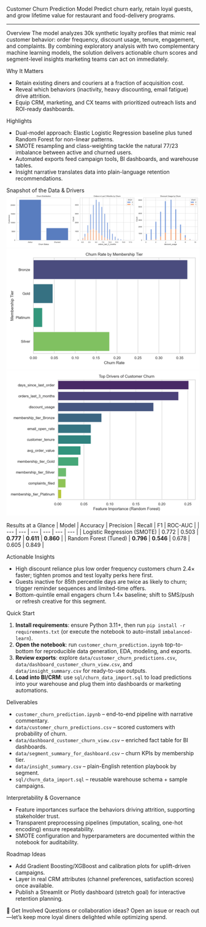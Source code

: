 Customer Churn Prediction Model
Predict churn early, retain loyal guests, and grow lifetime value for restaurant and food-delivery programs.

---

Overview
The model analyzes 30k synthetic loyalty profiles that mimic real customer behavior: order frequency, discount usage, tenure, engagement, and complaints. By combining exploratory analysis with two complementary machine learning models, the solution delivers actionable churn scores and segment-level insights marketing teams can act on immediately.

Why It Matters

- Retain existing diners and couriers at a fraction of acquisition cost.
- Reveal which behaviors (inactivity, heavy discounting, email fatigue) drive attrition.
- Equip CRM, marketing, and CX teams with prioritized outreach lists and ROI-ready dashboards.

Highlights

- Dual-model approach: Elastic Logistic Regression baseline plus tuned Random Forest for non-linear patterns.
- SMOTE resampling and class-weighting tackle the natural 77/23 imbalance between active and churned users.
- Automated exports feed campaign tools, BI dashboards, and warehouse tables.
- Insight narrative translates data into plain-language retention recommendations.

Snapshot of the Data & Drivers
![Behavioral overview showing churn split and behavioral histograms](assets/eda_behavioral.png)
![Churn risk by membership tier](assets/tier_churn_rates.png)
![Top drivers of churn from Random Forest](assets/feature_importance.png)

Results at a Glance
| Model | Accuracy | Precision | Recall | F1 | ROC-AUC |
| --- | --- | --- | --- | --- | --- |
| Logistic Regression (SMOTE) | 0.772 | 0.503 | **0.777** | **0.611** | **0.860** |
| Random Forest (Tuned) | **0.796** | **0.546** | 0.678 | 0.605 | 0.849 |

Actionable Insights

- High discount reliance plus low order frequency customers churn 2.4× faster; tighten promos and test loyalty perks here first.
- Guests inactive for 85th percentile days are twice as likely to churn; trigger reminder sequences and limited-time offers.
- Bottom-quintile email engagers churn 1.4× baseline; shift to SMS/push or refresh creative for this segment.

Quick Start

1. **Install requirements**: ensure Python 3.11+, then run `pip install -r requirements.txt` (or execute the notebook to auto-install `imbalanced-learn`).
2. **Open the notebook**: run `customer_churn_prediction.ipynb` top-to-bottom for reproducible data generation, EDA, modeling, and exports.
3. **Review exports**: explore `data/customer_churn_predictions.csv`, `data/dashboard_customer_churn_view.csv`, and `data/insight_summary.csv` for ready-to-use outputs.
4. **Load into BI/CRM**: use `sql/churn_data_import.sql` to load predictions into your warehouse and plug them into dashboards or marketing automations.

Deliverables

- `customer_churn_prediction.ipynb` – end-to-end pipeline with narrative commentary.
- `data/customer_churn_predictions.csv` – scored customers with probability of churn.
- `data/dashboard_customer_churn_view.csv` – enriched fact table for BI dashboards.
- `data/segment_summary_for_dashboard.csv` – churn KPIs by membership tier.
- `data/insight_summary.csv` – plain-English retention playbook by segment.
- `sql/churn_data_import.sql` – reusable warehouse schema + sample campaigns.

Interpretability & Governance

- Feature importances surface the behaviors driving attrition, supporting stakeholder trust.
- Transparent preprocessing pipelines (imputation, scaling, one-hot encoding) ensure repeatability.
- SMOTE configuration and hyperparameters are documented within the notebook for auditability.

Roadmap Ideas

- Add Gradient Boosting/XGBoost and calibration plots for uplift-driven campaigns.
- Layer in real CRM attributes (channel preferences, satisfaction scores) once available.
- Publish a Streamlit or Plotly dashboard (stretch goal) for interactive retention planning.

🤝 Get Involved
Questions or collaboration ideas? Open an issue or reach out—let’s keep more loyal diners delighted while optimizing spend.

